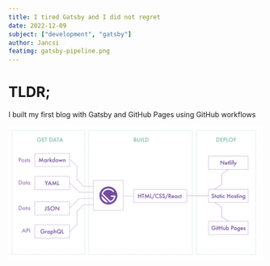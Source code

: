 ```yaml
---
title: I tired Gatsby and I did not regret
date: 2022-12-09
subject: ["development", "gatsby"]
author: Jancsi
featimg: gatsby-pipeline.png
---
```


# TLDR;

I built my first blog with Gatsby and GitHub Pages using GitHub workflows

![Gatsby Pipeline](gatsby-pipeline.png)
